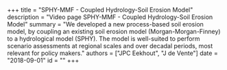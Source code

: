 +++
title = "SPHY-MMF - Coupled Hydrology-Soil Erosion Model"
description = "Video page SPHY-MMF - Coupled Hydrology-Soil Erosion Model"
summary = "We developed a new process-based soil erosion model, by coupling an existing soil erosion model (Morgan-Morgan-Finney) to a hydrological model (SPHY). The model is well-suited to perform scenario assessments at regional scales and over decadal periods, most relevant for policy makers."
authors = ["JPC Eekhout", "J de Vente"]
date = "2018-09-01"
id = ""
+++